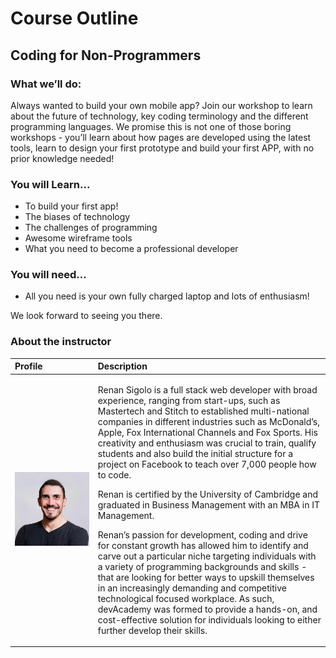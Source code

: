 # Course Outline

## **Coding for Non-Programmers**

### **What we’ll do:**

Always wanted to build your own mobile app? Join our workshop to learn about the future of technology, key coding terminology and the different programming languages. We promise this is not one of those boring workshops - you’ll learn about how pages are developed using the latest tools, learn to design your first prototype and build your first APP, with no prior knowledge needed!

### **You will Learn...**

* To build your first app!
* The biases of technology
* The challenges of programming
* Awesome wireframe tools
* What you need to become a professional developer

### You will need...

* All you need is your own fully charged laptop and lots of enthusiasm!

We look forward to seeing you there.

### About the instructor

<table>
  <thead>
    <tr>
      <th style="text-align:left">Profile</th>
      <th style="text-align:left">Description</th>
    </tr>
  </thead>
  <tbody>
    <tr>
      <td style="text-align:left">
        <p></p>
        <p>
          <img src=".gitbook/assets/unadjustednonraw_thumb_37c9.jpg" alt="Renan Sigolo - Lead Instructor"
          />
        </p>
      </td>
      <td style="text-align:left">
        <p>Renan Sigolo is a full stack web developer with broad experience, ranging
          from start-ups, such as Mastertech and Stitch to established multi-national
          companies in different industries such as McDonald’s, Apple, Fox International
          Channels and Fox Sports. His creativity and enthusiasm was crucial to train,
          qualify students and also build the initial structure for a project on
          Facebook to teach over 7,000 people how to code.</p>
        <p></p>
        <p>Renan is certified by the University of Cambridge and graduated in Business
          Management with an MBA in IT Management.</p>
        <p></p>
        <p>Renan’s passion for development, coding and drive for constant growth
          has allowed him to identify and carve out a particular niche targeting
          individuals with a variety of programming backgrounds and skills - that
          are looking for better ways to upskill themselves in an increasingly demanding
          and competitive technological focused workplace. As such, devAcademy was
          formed to provide a hands-on, and cost-effective solution for individuals
          looking to either further develop their skills.</p>
      </td>
    </tr>
  </tbody>
</table>

